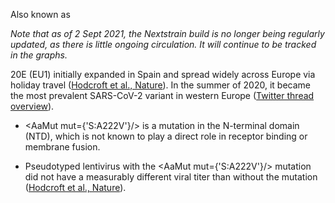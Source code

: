 Also known as <VarOrLin name="20E (EU1)" invert={true} />

_Note that as of 2 Sept 2021, the Nextstrain build is no longer being regularly updated, as there is little ongoing circulation. It will continue to be tracked in the graphs._

20E (EU1) initially expanded in Spain and spread widely across Europe via holiday travel ([Hodcroft et al., Nature](https://www.nature.com/articles/s41586-021-03677-y)). In the summer of 2020, it became the most prevalent SARS-CoV-2 variant in western Europe ([Twitter thread overview](https://twitter.com/firefoxx66/status/1401833676317593600)).

- <AaMut mut={'S:A222V'}/> is a mutation in the N-terminal domain (NTD), which is not known to play a direct role in receptor binding or membrane fusion.

- Pseudotyped lentivirus with the <AaMut mut={'S:A222V'}/> mutation did not have a measurably different viral titer than without the mutation ([Hodcroft et al., Nature](https://www.nature.com/articles/s41586-021-03677-y)).

<br/>
